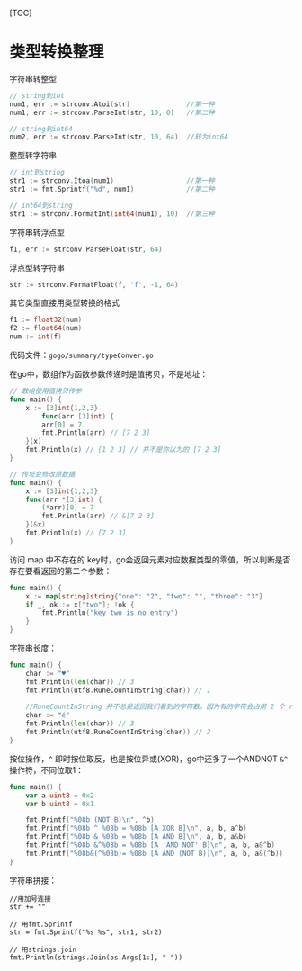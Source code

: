 

[TOC]



# 类型转换整理

字符串转整型

```go
// string到int
num1, err := strconv.Atoi(str)				//第一种
num1, err := strconv.ParseInt(str, 10, 0)	//第二种

// string到int64
num2, err := strconv.ParseInt(str, 10, 64)	//转为int64
```

整型转字符串

```go
// int到string 
str1 := strconv.Itoa(num1)					//第一种
str1 := fmt.Sprintf("%d", num1)				//第二种

// int64到string 
str1 := strconv.FormatInt(int64(num1), 10)	//第三种
```

字符串转浮点型

```go
f1, err := strconv.ParseFloat(str, 64)
```

浮点型转字符串

```go
str := strconv.FormatFloat(f, 'f', -1, 64)
```

其它类型直接用类型转换的格式

```go
f1 := float32(num)
f2 := float64(num)
num := int(f)
```



代码文件：`gogo/summary/typeConver.go`





在go中，数组作为函数参数传递时是值拷贝，不是地址：

```go
// 数组使用值拷贝传参
func main() {
	x := [3]int{1,2,3}
		func(arr [3]int) {
		arr[0] = 7
		fmt.Println(arr) // [7 2 3]
	}(x)
	fmt.Println(x) // [1 2 3] // 并不是你以为的 [7 2 3]
}

// 传址会修改原数据
func main() {
	x := [3]int{1,2,3}
	func(arr *[3]int) {
		(*arr)[0] = 7
		fmt.Println(arr) // &[7 2 3]
    }(&x)
	fmt.Println(x) // [7 2 3]
}
```



访问 map 中不存在的 key时，go会返回元素对应数据类型的零值，所以判断是否存在要看返回的第二个参数：

```go
func main() {
	x := map[string]string{"one": "2", "two": "", "three": "3"}
	if _, ok := x["two"]; !ok {
		fmt.Println("key two is no entry")
	}
}
```



字符串长度：

```go
func main() {
	char := "♥"
    fmt.Println(len(char)) // 3
	fmt.Println(utf8.RuneCountInString(char)) // 1
    
    //RuneCountInString 并不总是返回我们看到的字符数，因为有的字符会占用 2 个 rune
    char := "é"
    fmt.Println(len(char)) // 3
    fmt.Println(utf8.RuneCountInString(char)) // 2
}
```



按位操作，`^` 即时按位取反，也是按位异或(XOR)，go中还多了一个ANDNOT `&^` 操作符，不同位取1：

```go
func main() {
    var a uint8 = 0x2
    var b uint8 = 0x1

    fmt.Printf("%08b (NOT B)\n", ^b)
    fmt.Printf("%08b ^ %08b = %08b [A XOR B]\n", a, b, a^b)
    fmt.Printf("%08b & %08b = %08b [A AND B]\n", a, b, a&b)
    fmt.Printf("%08b &^%08b = %08b [A 'AND NOT' B]\n", a, b, a&^b)
    fmt.Printf("%08b&(^%08b)= %08b [A AND (NOT B)]\n", a, b, a&(^b))
}
```



字符串拼接：

```
//用加号连接
str += ""

// 用fmt.Sprintf
str = fmt.Sprintf("%s %s", str1, str2)

// 用strings.join
fmt.Println(strings.Join(os.Args[1:], " "))
```

